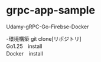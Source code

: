 # grpc-app-sample
Udamy-gRPC-Go-Firebse-Docker

-環境構築
git clone[リポジトリ]<br>
Go1.25　install  
Docker　install  
